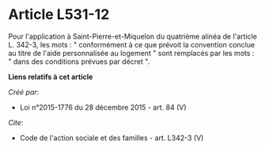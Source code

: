 # Article L531-12

Pour l'application à Saint-Pierre-et-Miquelon du quatrième alinéa de l'article L. 342-3, les mots : " conformément à ce que
prévoit la convention conclue au titre de l'aide personnalisée au logement " sont remplacés par les mots : " dans des
conditions prévues par décret ".

**Liens relatifs à cet article**

_Créé par_:

  - Loi n°2015-1776 du 28 décembre 2015 - art. 84 (V)

_Cite_:

  - Code de l'action sociale et des familles - art. L342-3 (V)
